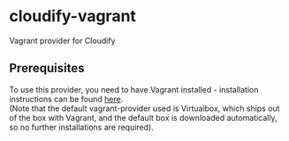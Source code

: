 cloudify-vagrant
================

Vagrant provider for Cloudify


Prerequisites
-------------
To use this provider, you need to have Vagrant installed - installation instructions can be found [here](http://docs.vagrantup.com/v2/installation/).  
(Note that the default vagrant-provider used is Virtualbox, which ships out of the box with Vagrant, and the default box is downloaded automatically, so no further installations are required).
